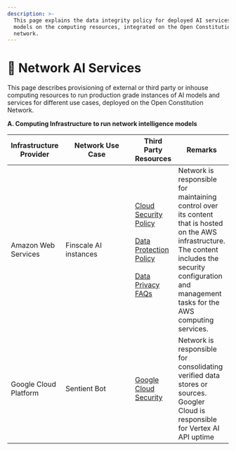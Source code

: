 ```yaml
---
description: >-
  This page explains the data integrity policy for deployed AI services and
  models on the computing resources, integrated on the Open Constitution
  network.
---
```


# 🔏 Network AI Services

This page describes provisioning of external or third party or inhouse computing resources to run production grade instances of AI models and services for different use cases, deployed on the Open Constitution Network.

**A. Computing Infrastructure to run network intelligence models**

<table><thead><tr><th>Infrastructure Provider</th><th width="287">Network Use Case</th><th>Third Party Resources</th><th>Remarks</th></tr></thead><tbody><tr><td>Amazon Web Services</td><td>Finscale AI instances</td><td><a href="https://aws.amazon.com/compliance/shared-responsibility-model/">Cloud Security Policy</a><br><br><a href="https://docs.aws.amazon.com/sagemaker/latest/dg/data-protection.html">Data Protection Policy</a><br><br><a href="https://aws.amazon.com/compliance/data-privacy-faq/">Data Privacy FAQs</a></td><td>Network is responsible for maintaining control over its content that is hosted on the AWS infrastructure. The content includes the security configuration and management tasks for the AWS computing services.</td></tr><tr><td>Google Cloud Platform</td><td>Sentient Bot</td><td><a href="https://cloud.google.com/security-command-center/docs/concepts-vulnerabilities-findings">Google Cloud Security</a><br></td><td>Network is responsible for consolidating verified data stores or sources. Googler Cloud is responsible for Vertex AI API uptime</td></tr></tbody></table>


